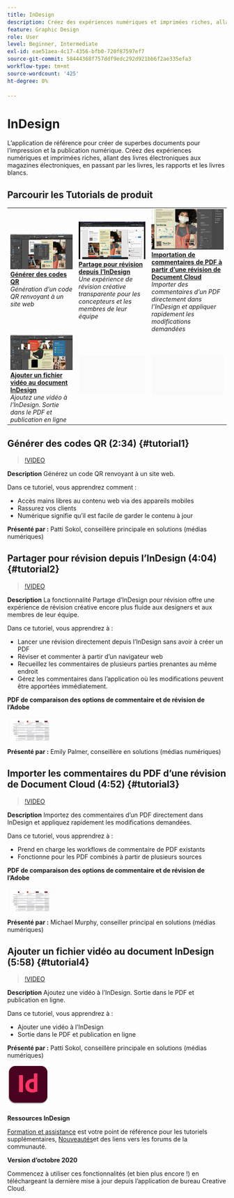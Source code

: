 ```yaml
---
title: InDesign
description: Créez des expériences numériques et imprimées riches, allant des livres électroniques aux magazines électroniques, en passant par les livres, les rapports et les livres blancs
feature: Graphic Design
role: User
level: Beginner, Intermediate
exl-id: eae51aea-4c17-4356-bfb0-720f87597ef7
source-git-commit: 58444368f757ddf9edc292d921bb6f2ae335efa3
workflow-type: tm+mt
source-wordcount: '425'
ht-degree: 0%

---
```


# InDesign

L’application de référence pour créer de superbes documents pour l’impression et la publication numérique. Créez des expériences numériques et imprimées riches, allant des livres électroniques aux magazines électroniques, en passant par les livres, les rapports et les livres blancs.

## Parcourir les Tutorials de produit

<table style="table-layout:fixed">
<tr>
 <td>
    <a href="indesign.md#tutorial1">
        <img alt="Générer des codes QR" src="../assets/InDesign_qrCodes_sokol_thumbnail.jpg" />
    </a>
    <div>
    <a href="indesign.md#tutorial1"><strong>Générer des codes QR</strong></a>
    </div>
    <em>Génération d’un code QR renvoyant à un site web</em>
    <br>
  </td>
  <td>
   <a href="indesign.md#tutorial2">
      <img alt="Partage pour révision depuis l’InDesign" src="../assets/indesign_shareforreview_palmer_thumbnail.jpg" />
   </a>
    <div>
   <a href="indesign.md#tutorial2"><strong>Partage pour révision depuis l’InDesign</strong></a>
    </div>
    <em>Une expérience de révision créative transparente pour les concepteurs et les membres de leur équipe</em>
    <br>
  </td>
  <td>
    <a href="indesign.md#tutorial3">
        <img alt="Importation de commentaires de PDF à partir d’une révision de Document Cloud" src="../assets/indesign_pdfcomments_murphy_thumbnail.jpg" />
    </a>
    <div>
    <a href="indesign.md#tutorial3"><strong>Importation de commentaires de PDF à partir d’une révision de Document Cloud</strong></a>
    </div>
    <em>Importer des commentaires d’un PDF directement dans l’InDesign et appliquer rapidement les modifications demandées</em>
    <br>
  </td>
</tr>
<tr>
<td>
   <a href="indesign.md#tutorial4">
      <img alt="Ajouter un fichier vidéo au document InDesign" src="../assets/indesign_video_sokol_thumbnail.jpg" />
   </a>
    <div>
   <a href="indesign.md#tutorial4"><strong>Ajouter un fichier vidéo au document InDesign</strong></a>
    </div>
    <em>Ajoutez une vidéo à l’InDesign. Sortie dans le PDF et publication en ligne</em>
    <br>
  </td>
 <td>
    <img alt="Espaceur" src="../assets/Gray_thumbnail.png" />
    <div>
    <br>
 </td>
 <td>
    <img alt="Espaceur" src="../assets/Gray_thumbnail.png" />
    <div>
    <br>
 </td>
</tr>
</table>

## Générer des codes QR (2:34) {#tutorial1}

>[!VIDEO](https://video.tv.adobe.com/v/326818?hidetitle=true)

**Description**
Générez un code QR renvoyant à un site web.

Dans ce tutoriel, vous apprendrez comment :
* Accès mains libres au contenu web via des appareils mobiles
* Rassurez vos clients
* Numérique signifie qu’il est facile de garder le contenu à jour

**Présenté par :**
Patti Sokol, conseillère principale en solutions (médias numériques)

## Partager pour révision depuis l’InDesign (4:04) {#tutorial2}

>[!VIDEO](https://video.tv.adobe.com/v/326824?hidetitle=true)

**Description**
La fonctionnalité Partage d’InDesign pour révision offre une expérience de révision créative encore plus fluide aux designers et aux membres de leur équipe.

Dans ce tutoriel, vous apprendrez à :
* Lancer une révision directement depuis l’InDesign sans avoir à créer un PDF
* Réviser et commenter à partir d’un navigateur web
* Recueillez les commentaires de plusieurs parties prenantes au même endroit
* Gérez les commentaires dans l’application où les modifications peuvent être apportées immédiatement.

**PDF de comparaison des options de commentaire et de révision de l’Adobe**

[![Image de comparaison](../assets/ComparisonPDF_thumbnail_96.png)](../assets/Adobe_Review_and_Comment_Comparisons.pdf)

**Présenté par :**
Emily Palmer, conseillère en solutions (médias numériques)

## Importer les commentaires du PDF d’une révision de Document Cloud (4:52) {#tutorial3}

>[!VIDEO](https://video.tv.adobe.com/v/326959?hidetitle=true)

**Description**
Importez des commentaires d’un PDF directement dans InDesign et appliquez rapidement les modifications demandées.

Dans ce tutoriel, vous apprendrez à :
* Prend en charge les workflows de commentaire de PDF existants
* Fonctionne pour les PDF combinés à partir de plusieurs sources

**PDF de comparaison des options de commentaire et de révision de l’Adobe**

[![Image de comparaison](../assets/ComparisonPDF_thumbnail_96.png)](../assets/Adobe_Review_and_Comment_Comparisons.pdf)

**Présenté par :**
Michael Murphy, conseiller principal en solutions (médias numériques)

## Ajouter un fichier vidéo au document InDesign (5:58) {#tutorial4}

>[!VIDEO](https://video.tv.adobe.com/v/326757?hidetitle=true)

**Description**
Ajoutez une vidéo à l’InDesign. Sortie dans le PDF et publication en ligne.

Dans ce tutoriel, vous apprendrez à :
* Ajouter une vidéo à l’InDesign
* Sortie dans le PDF et publication en ligne

**Présenté par :**
Patti Sokol, conseillère principale en solutions (médias numériques)

![Logo InDesign](../assets/id_appicon_96.png)

**Ressources InDesign**

[Formation et assistance](https://helpx.adobe.com/support/indesign.html) est votre point de référence pour les tutoriels supplémentaires, [Nouveautés](https://helpx.adobe.com/indesign/user-guide.html/indesign/using/whats-new.ug.html)et des liens vers les forums de la communauté.

**Version d’octobre 2020**

Commencez à utiliser ces fonctionnalités (et bien plus encore !) en téléchargeant la dernière mise à jour depuis l’application de bureau Creative Cloud.
